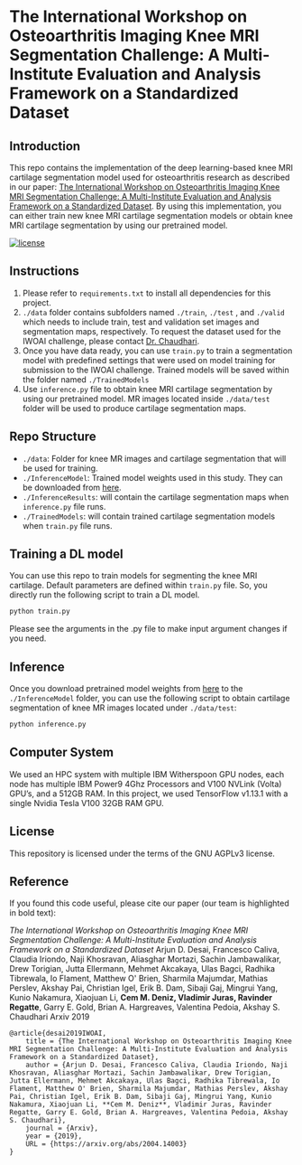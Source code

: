 # The International Workshop on Osteoarthritis Imaging Knee MRI Segmentation Challenge: A Multi-Institute Evaluation and Analysis Framework on a Standardized Dataset

## Introduction
This repo contains the implementation of the deep learning-based knee MRI cartilage segmentation model used for osteoarthritis research as described in our paper: [The International Workshop on Osteoarthritis Imaging Knee MRI Segmentation Challenge: A Multi-Institute Evaluation and Analysis Framework on a Standardized Dataset](https://arxiv.org/abs/2004.14003). By using this implementation, you can either train new knee MRI cartilage segmentation models or obtain knee MRI cartilage segmentation by using our pretrained model. 

[![license](https://img.shields.io/badge/license-AGPL--3.0-brightgreen)](https://github.com/denizlab/2019_IWOAI_Challenge/blob/master/LICENSE)

## Instructions
1. Please refer to `requirements.txt` to install all dependencies for this project. 
2. `./data` folder contains subfolders named `./train`, `./test` , and `./valid` which needs to include train, test and validation set images and segmentation maps, respectively. To request the dataset used for the IWOAI challenge, please contact [Dr. Chaudhari](mailto:akshaysc@stanford.edu). 
3. Once you have data ready, you can use `train.py` to train a segmentation model with predefined settings that were used on model training for submission to the IWOAI challenge. Trained models will be saved within the folder named `./TrainedModels` 
5. Use `inference.py` file to obtain knee MRI cartilage segmentation by using our pretrained model. MR images located inside `./data/test` folder will be used to produce cartilage segmentation maps. 

## Repo Structure
* `./data`: Folder for knee MR images and cartilage segmentation that will be used for training.
* `./InferenceModel`: Trained model weights used in this study. They can be downloaded from [here](https://drive.google.com/file/d/1x9ET75IJuL-y64kHOa718PDKu3vTxQ_H/view?usp=sharing).
* `./InferenceResults`: will contain the cartilage segmentation maps when `inference.py` file runs. 
* `./TrainedModels`: will contain trained cartilage segmentation models when `train.py` file runs. 

## Training a DL model
You can use this repo to train models for segmenting the knee MRI cartilage. Default parameters are defined within `train.py` file. So, you directly run the following script to train a DL model. 
```bash
python train.py
```
Please see the arguments in the .py file to make input argument changes if you need. 

## Inference
Once you download pretrained model weights from [here](https://drive.google.com/file/d/1Ovf4KpZ0pjEyDstt7fA7HNQkcN7fg2Vj/view?usp=sharing) to the `./InferenceModel` folder, you can use the following script to obtain cartilage segmentation of knee MR images located under `./data/test`:
```bash
python inference.py 
```
## Computer System
We used an HPC system with multiple IBM Witherspoon GPU nodes, each node has multiple IBM Power9 4Ghz Processors and V100 NVLink (Volta) GPU’s, and a 512GB RAM. In this project, we used TensorFlow v1.13.1 with a single Nvidia Tesla V100 32GB RAM GPU. 

## License
This repository is licensed under the terms of the GNU AGPLv3 license.

## Reference
If you found this code useful, please cite our paper (our team is highlighted in bold text):

*The International Workshop on Osteoarthritis Imaging Knee MRI Segmentation Challenge: A Multi-Institute Evaluation and Analysis Framework on a Standardized Dataset*
Arjun D. Desai, Francesco Caliva, Claudia Iriondo, Naji Khosravan, Aliasghar Mortazi, Sachin Jambawalikar, Drew Torigian, Jutta Ellermann, Mehmet Akcakaya, Ulas Bagci, Radhika Tibrewala, Io Flament, Matthew O' Brien, Sharmila Majumdar, Mathias Perslev, Akshay Pai, Christian Igel, Erik B. Dam, Sibaji Gaj, Mingrui Yang, Kunio Nakamura, Xiaojuan Li, **Cem M. Deniz, Vladimir Juras, Ravinder Regatte**, Garry E. Gold, Brian A. Hargreaves, Valentina Pedoia, Akshay S. Chaudhari
Arxiv
2019
```
@article{desai2019IWOAI,
    title = {The International Workshop on Osteoarthritis Imaging Knee MRI Segmentation Challenge: A Multi-Institute Evaluation and Analysis Framework on a Standardized Dataset},
    author = {Arjun D. Desai, Francesco Caliva, Claudia Iriondo, Naji Khosravan, Aliasghar Mortazi, Sachin Jambawalikar, Drew Torigian, Jutta Ellermann, Mehmet Akcakaya, Ulas Bagci, Radhika Tibrewala, Io Flament, Matthew O' Brien, Sharmila Majumdar, Mathias Perslev, Akshay Pai, Christian Igel, Erik B. Dam, Sibaji Gaj, Mingrui Yang, Kunio Nakamura, Xiaojuan Li, **Cem M. Deniz**, Vladimir Juras, Ravinder Regatte, Garry E. Gold, Brian A. Hargreaves, Valentina Pedoia, Akshay S. Chaudhari}, 
    journal = {Arxiv},
    year = {2019},
    URL = {https://arxiv.org/abs/2004.14003}
}
```